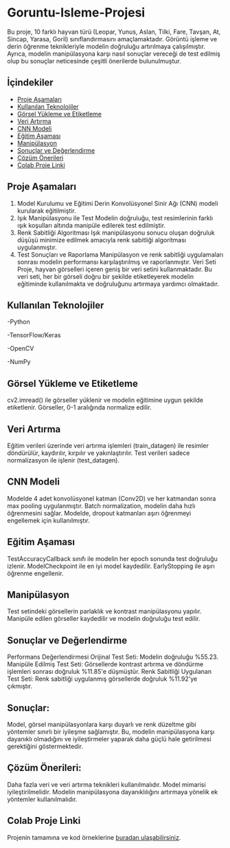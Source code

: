 # Goruntu-Isleme-Projesi

Bu proje, 10 farklı hayvan türü (Leopar, Yunus, Aslan, Tilki, Fare, Tavşan, At, Sincap, Yarasa, Goril) sınıflandırmasını amaçlamaktadır. Görüntü işleme ve derin öğrenme teknikleriyle modelin doğruluğu artırılmaya çalışılmıştır. Ayrıca, modelin manipülasyona karşı nasıl sonuçlar vereceği de test edilmiş olup bu sonuçlar neticesinde çeşitli önerilerde bulunulmuştur.
## İçindekiler
- [Proje Aşamaları](#Proje-Aşamaları)
- [Kullanılan Teknolojiler](#Kullanılan-Teknolojiler)
- [Görsel Yükleme ve Etiketleme](#Görsel-Yükleme-ve-Etiketleme)
- [Veri Artırma](#Veri-Artırma)
- [CNN Modeli](#CNN-Modeli)
- [Eğitim Aşaması](#Eğitim-Aşaması)
- [Manipülasyon](#Manipülasyon)
- [Sonuçlar ve Değerlendirme](#Sonuçlar-ve-Değerlendirme)
- [Çözüm Önerileri](#Çözüm-Önerileri)
- [Colab Proje Linki](#Colab-Proje-Linki)

## Proje Aşamaları

1. Model Kurulumu ve Eğitimi
Derin Konvolüsyonel Sinir Ağı (CNN) modeli kurularak eğitilmiştir.
2. Işık Manipülasyonu ile Test
Modelin doğruluğu, test resimlerinin farklı ışık koşulları altında manipüle edilerek test edilmiştir.
3. Renk Sabitliği Algoritması
Işık manipülasyonu sonucu oluşan doğruluk düşüşü minimize edilmek amacıyla renk sabitliği algoritması uygulanmıştır.
4. Test Sonuçları ve Raporlama
Manipülasyon ve renk sabitliği uygulamaları sonrası modelin performansı karşılaştırılmış ve raporlanmıştır.
Veri Seti
Proje, hayvan görselleri içeren geniş bir veri setini kullanmaktadır. Bu veri seti, her bir görseli doğru bir şekilde etiketleyerek modelin eğitiminde kullanılmakta ve doğruluğunu artırmaya yardımcı olmaktadır.

## Kullanılan Teknolojiler

-Python

-TensorFlow/Keras

-OpenCV

-NumPy


## Görsel Yükleme ve Etiketleme
cv2.imread() ile görseller yüklenir ve modelin eğitimine uygun şekilde etiketlenir.
Görseller, 0-1 aralığında normalize edilir.

## Veri Artırma

Eğitim verileri üzerinde veri artırma işlemleri (train_datagen) ile resimler döndürülür, kaydırılır, kırpılır ve yakınlaştırılır.
Test verileri sadece normalizasyon ile işlenir (test_datagen).

## CNN Modeli

Modelde 4 adet konvolüsyonel katman (Conv2D) ve her katmandan sonra max pooling uygulanmıştır.
Batch normalization, modelin daha hızlı öğrenmesini sağlar.
Modelde, dropout katmanları aşırı öğrenmeyi engellemek için kullanılmıştır.

## Eğitim Aşaması

TestAccuracyCallback sınıfı ile modelin her epoch sonunda test doğruluğu izlenir.
ModelCheckpoint ile en iyi model kaydedilir.
EarlyStopping ile aşırı öğrenme engellenir.

## Manipülasyon

Test setindeki görsellerin parlaklık ve kontrast manipülasyonu yapılır.
Manipüle edilen görseller kaydedilir ve modelin doğruluğu test edilir.

## Sonuçlar ve Değerlendirme

Performans Değerlendirmesi
Orijinal Test Seti: Modelin doğruluğu %55.23.
Manipüle Edilmiş Test Seti: Görsellerde kontrast artırma ve döndürme işlemleri sonrası doğruluk %11.85'e düşmüştür.
Renk Sabitliği Uygulanan Test Seti: Renk sabitliği uygulanmış görsellerde doğruluk %11.92'ye çıkmıştır.

## Sonuçlar:

Model, görsel manipülasyonlara karşı duyarlı ve renk düzeltme gibi yöntemler sınırlı bir iyileşme sağlamıştır. Bu, modelin manipülasyona karşı dayanıklı olmadığını ve iyileştirmeler yaparak daha güçlü hale getirilmesi gerektiğini göstermektedir.

## Çözüm Önerileri:
Daha fazla veri ve veri artırma teknikleri kullanılmalıdır.
Model mimarisi iyileştirilmelidir.
Modelin manipülasyona dayanıklılığını artırmaya yönelik ek yöntemler kullanılmalıdır.

## Colab Proje Linki

Projenin tamamına ve kod örneklerine [buradan ulaşabilirsiniz](https://colab.research.google.com/drive/1llZCIpSDs6PyaNfH6ufwspA7B0AjZI8N#scrollTo=iMmy_VAgS3N9).

